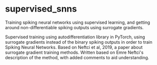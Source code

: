 # supervised_snns
Training spiking neural networks using supervised learning, and getting around non-differentiable spiking outputs using surrogate gradients.

Supervised training using autodifferentiation library in PyTorch, using surrogate gradients instead of the binary spiking outputs in order to train Spiking Neural Networks. Based on Neftci et al, 2019, a paper about surrogate gradient training methods. Written based on Emre Neftci's description of the method, with added comments to aid understanding.
